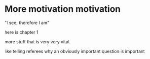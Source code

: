 # More motivation motivation

"I see, therefore I am"

here is chapter 1

more stuff that is very very vital.

like telling referees why an obviously important question is important
